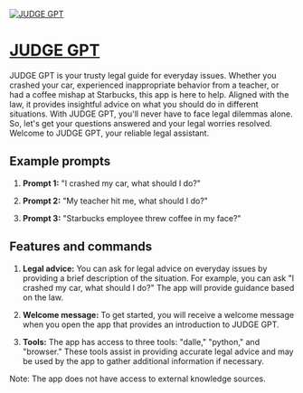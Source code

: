 [![JUDGE GPT](https://files.oaiusercontent.com/file-vVvWwRCzoN7UKeAdgiOlAE0j?se=2123-10-17T07%3A13%3A45Z&sp=r&sv=2021-08-06&sr=b&rscc=max-age%3D31536000%2C%20immutable&rscd=attachment%3B%20filename%3D652a296a-3184-4f95-a92b-c62b6236d4f4.webp&sig=nZYpYvM3uhjVimbqQcSSfLJTYEL6YmTTLKMtkqFc9JA%3D)](https://chat.openai.com/g/g-T9Vn5BQ7w-judge-gpt)

# [JUDGE GPT](https://chat.openai.com/g/g-T9Vn5BQ7w-judge-gpt)

JUDGE GPT is your trusty legal guide for everyday issues. Whether you crashed your car, experienced inappropriate behavior from a teacher, or had a coffee mishap at Starbucks, this app is here to help. Aligned with the law, it provides insightful advice on what you should do in different situations. With JUDGE GPT, you'll never have to face legal dilemmas alone. So, let's get your questions answered and your legal worries resolved. Welcome to JUDGE GPT, your reliable legal assistant.

## Example prompts

1. **Prompt 1:** "I crashed my car, what should I do?"

2. **Prompt 2:** "My teacher hit me, what should I do?"

3. **Prompt 3:** "Starbucks employee threw coffee in my face?"

## Features and commands

1. **Legal advice:** You can ask for legal advice on everyday issues by providing a brief description of the situation. For example, you can ask "I crashed my car, what should I do?" The app will provide guidance based on the law.

2. **Welcome message:** To get started, you will receive a welcome message when you open the app that provides an introduction to JUDGE GPT.

3. **Tools:** The app has access to three tools: "dalle," "python," and "browser." These tools assist in providing accurate legal advice and may be used by the app to gather additional information if necessary.

Note: The app does not have access to external knowledge sources.